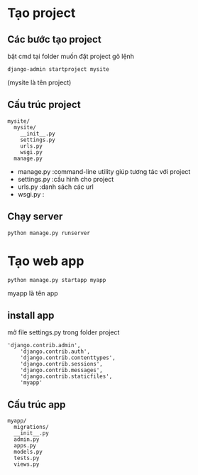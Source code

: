 # Tạo project
## Các bước tạo project
bật cmd tại folder muốn đặt project
gõ lệnh 
```
django-admin startproject mysite
```
(mysite là tên project) 
## Cấu trúc project
```
mysite/
  mysite/
    __init__.py
    settings.py
    urls.py
    wsgi.py
  manage.py
```
* manage.py :command-line utility giúp tương tác với project
* settings.py :cấu hình cho project
* urls.py :danh sách các url 
* wsgi.py :
## Chạy server
```
python manage.py runserver
```
# Tạo web app
```
python manage.py startapp myapp
```
myapp là tên app
## install app
mở file settings.py trong folder project 
```
'django.contrib.admin',
    'django.contrib.auth',
    'django.contrib.contenttypes',
    'django.contrib.sessions',
    'django.contrib.messages',
    'django.contrib.staticfiles',
    'myapp'
```
## Cấu trúc app
```
myapp/
  migrations/
  __init__.py
  admin.py
  apps.py
  models.py
  tests.py
  views.py
```
